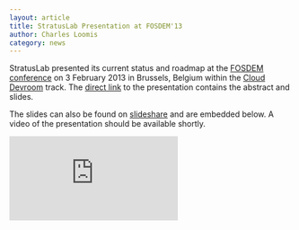 ```yaml
---
layout: article
title: StratusLab Presentation at FOSDEM'13
author: Charles Loomis
category: news
---
```


StratusLab presented its current status and roadmap at the [FOSDEM
conference][fosdem] on 3 February 2013 in Brussels, Belgium within the
[Cloud Devroom][devroom] track.  The [direct link][abstract] to the
presentation contains the abstract and slides.

The slides can also be found on [slideshare][slideshare] and are
embedded below.  A video of the presentation should be available
shortly.

<div class="video-container">
  <iframe class="video"
          src="http://www.slideshare.net/slideshow/embed_code/16461324"
          frameborder="0" 
          allowfullscreen=""><!-- DO NOT REMOVE --></iframe>
</div>

[fosdem]: https://fosdem.org/2013/
[devroom]: https://fosdem.org/2013/schedule/track/cloud/
[abstract]: https://fosdem.org/2013/schedule/event/stratuslab/
[slideshare]: http://www.slideshare.net/stratuslab/stratuslab-at-fosdem13
